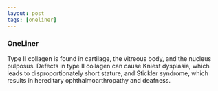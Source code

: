 ```yaml
---
layout: post
tags: [oneliner]
---
```



### OneLiner

Type II collagen is found in cartilage, the vitreous body, and the nucleus pulposus. Defects in type II collagen can cause Kniest dysplasia, which leads to disproportionately short stature, and Stickler syndrome, which results in hereditary ophthalmoarthropathy and deafness.
